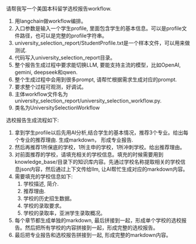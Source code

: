 请帮我写一个美国本科留学选校报告workflow.

1. 用langchain做workflow编排。
1. 入口参数是输入一个学生profile, 里面包含学生的基本信息。可以是profile文件路径，也可以是完整的profile字符串。
1. university_selection_report/StudentProfile.txt是一个样本文件，可以用来做测试.
1. 代码写入university_selection_report目录。
1. 整个报告生成过程中要求能切换LLM, 要能支持主流的模型，比如OpenAI, gemini, deepseek和qwen.
1. 整个生成过程中会用到很多prompt, 请帮忙根据需求生成对应的prompt.
1. 要求整个过程可观测，好调试。
1. 主体workflow文件名为university_selection_report/university_selection_workflow.py.
1. 类名为UniversitySelectionWorkflow

选校报告生成流程如下:
1. 拿到学生profile以后先用AI分析,结合学生的基本情况，推荐3个专业。给出每个专业的推荐理由. 生成markdown， 形成专业报告.
1. 然后再推荐1所保底的学校，1所主申的学校，1所冲刺学校。给出推荐理由。
1. 对前面推荐的学校，请填充相关的学校信息。填充的时候需要用到knowledge_base/目录下的知识库内容。先通过学校名称提取相关的学校信息json内容，然后通过上下文传给llm, 让AI帮忙生成对应的markdown内容。
1. 需要填充的学校信息如下:
    1. 学校描述, 简介.
    1. 推荐理由.
    1. 学校的历史招生数据。
    1. 学校的录取要求。
    1. 学校的录取率，亚洲学生录取概况。
1. 每个章节都生成单独的markdown, 最后拼接到一起，形成单个学校的选校报告。然后把所有学校的内容拼接到一起，形成完整的选校报告。
1. 最后把专业报告和选校报告拼接到一起, 形成完整的markdown内容。